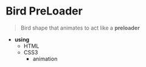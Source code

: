 # Bird PreLoader
> Bird shape that animates to act like a **preloader**
* **using**
  * HTML
  * CSS3
    * animation

